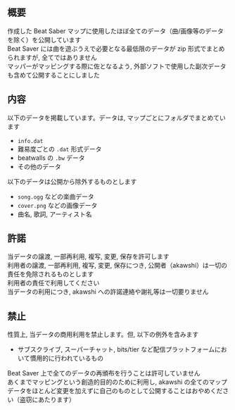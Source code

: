 ## 概要
作成した Beat Saber マップに使用したほぼ全てのデータ（曲/画像等のデータを除く）を公開しています  
Beat Saver には曲を遊ぶうえで必要となる最低限のデータが zip 形式でまとめられますが, 全てではありません  
マッパーがマッピングする際に佐となるよう, 外部ソフトで使用した副次データも含めて公開することにしました

## 内容
以下のデータを掲載しています。データは, マップごとにフォルダでまとめています  

- `info.dat`
- 難易度ごとの `.dat` 形式データ
- beatwalls の `.bw` データ
- その他のデータ

以下のデータは公開から除外するものとします

- `song.ogg` などの楽曲データ
- `cover.png` などの画像データ
- 曲名, 歌詞, アーティスト名


## 許諾
当データの譲渡, 一部再利用, 複写, 変更, 保存を許可します  
利用者の譲渡, 一部再利用, 複写, 変更, 保存につき, 公開者（akawshi）は一切の責任を免除されるものとします  
利用者の責任で利用してください  
当データの利用につき, akawshi への許諾連絡や謝礼等は一切要りません  

## 禁止
性質上, 当データの商用利用を禁止します。但, 以下の例外を含みます

- サブスクライブ, スーパーチャット, bits/tier など配信プラットフォームにおいて慣用的に行われているもの

Beat Saver 上で全てのデータの再頒布を行うことは許可していません  
あくまでマッピングという創造的目的のために利用し, akawshi の全てのマップデータをほとんど変更を加えずに自己のものとして公開することはおやめください（盗窃にあたります）  

